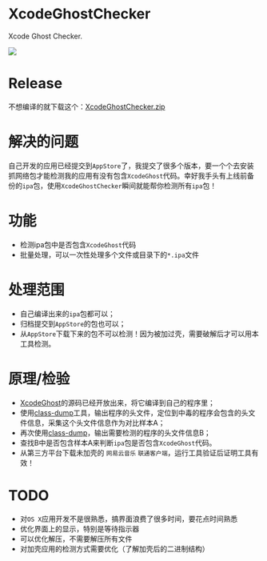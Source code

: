 # XcodeGhostChecker
Xcode Ghost Checker.

![](https://github.com/qzs21/XcodeGhostChecker/raw/master/Snapshot/snapshot.png)

# Release
不想编译的就下载这个：[XcodeGhostChecker.zip](https://github.com/qzs21/XcodeGhostChecker/raw/master/Release/XcodeGhostChecker.zip)

# 解决的问题
自己开发的应用已经提交到`AppStore`了，我提交了很多个版本，要一个个去安装抓网络包才能检测我的应用有没有包含`XcodeGhost`代码。幸好我手头有上线前备份的`ipa`包，使用`XcodeGhostChecker`瞬间就能帮你检测所有`ipa`包！

# 功能
* 检测ipa包中是否包含`XcodeGhost`代码
* 批量处理，可以一次性处理多个文件或目录下的`*.ipa`文件

# 处理范围
* 自己编译出来的`ipa`包都可以；
* 归档提交到`AppStore`的包也可以；
* 从`AppStore`下载下来的包不可以检测！因为被加过壳，需要破解后才可以用本工具检测。

# 原理/检验
* [XcodeGhost](https://github.com/XcodeGhostSource/XcodeGhost)的源码已经开放出来，将它编译到自己的程序里；
* 使用[class-dump](https://github.com/nygard/class-dump)工具，输出程序的头文件，定位到中毒的程序会包含的头文件信息，采集这个头文件信息作为对比样本A；
* 再次使用[class-dump](https://github.com/nygard/class-dump)，输出需要检测的程序的头文件信息B；
* 查找B中是否包含样本A来判断`ipa`包是否包含`XcodeGhost`代码。
* 从第三方平台下载未加壳的 `网易云音乐` `联通客户端`，运行工具验证后证明工具有效！

# TODO
* 对`OS X`应用开发不是很熟悉，搞界面浪费了很多时间，要花点时间熟悉
* 优化界面上的显示，特别是等待指示器
* 可以优化解压，不需要解压所有文件
* 对加壳应用的检测方式需要优化（了解加壳后的二进制结构）